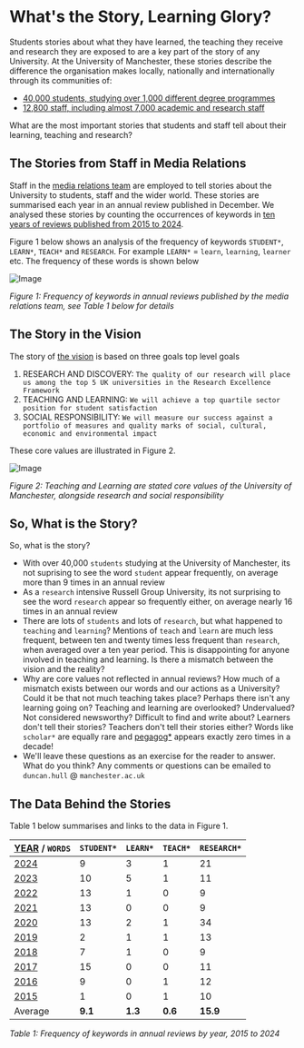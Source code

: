 # What's the Story, Learning Glory?

Students stories about what they have learned, the teaching they receive and research they are exposed to are a key part of the story of any University. At the University of Manchester, these stories describe the difference the organisation makes locally, nationally and internationally through its communities of:

* [40,000 students, studying over 1,000 different degree programmes](https://www.employers.manchester.ac.uk/ourstudents/) 
* [12,800 staff, including almost 7,000 academic and research staff](https://www.manchester.ac.uk/about/people/)

What are the most important stories that students and staff tell about their learning, teaching and research?

<!-- ## Teaching Glory? not really-->

## The Stories from Staff in Media Relations

Staff in the [media relations team](https://www.manchester.ac.uk/about/news/contact-media-relations/) are employed to tell stories about the University to students, staff and the wider world. These stories are summarised each year in an annual review published in December. We analysed these stories by counting the occurrences of keywords in [ten years of reviews published from 2015 to 2024](https://github.com/dullhunk/cdyf/issues/995). 

Figure 1 below shows an analysis of the frequency of keywords `STUDENT*`, `LEARN*`, `TEACH*` and `RESEARCH`.  For example `LEARN*` = `learn`, `learning`, `learner` etc. The frequency of these words is shown below


![Image](https://github.com/user-attachments/assets/b19ec952-cefa-4904-b7b3-011fab9e1e05)

_Figure 1: Frequency of keywords in annual reviews published by the media relations team, see Table 1 below for details_

## The Story in the Vision

The story of [the vision](https://github.com/dullhunk/cdyf/issues/1008) is based on three goals top level goals

1. RESEARCH AND DISCOVERY: `The quality of our research will place us among the top 5 UK universities in the Research Excellence Framework`
2. TEACHING AND LEARNING: `We will achieve a top quartile sector position for student satisfaction`
3. SOCIAL RESPONSIBILITY: `We will measure our success against a portfolio of measures and quality marks of social, cultural, economic and environmental impact`

These core values are illustrated in Figure 2.

![Image](https://github.com/user-attachments/assets/bcec2956-9886-4b79-8a4d-a586bb393ed4)

_Figure 2: Teaching and Learning are stated core values of the University of Manchester, alongside research and social responsibility_

## So, What is the Story?

So, what is the story? 

* With over 40,000 `students` studying at the University of Manchester, its not suprising to see the word `student` appear frequently, on average more than 9 times in an annual review
* As a `research` intensive Russell Group University, its not surprising to see the word `research` appear so frequently either, on average nearly 16 times in an annual review
* There are lots of `students` and lots of `research`, but what happened to `teaching` and `learning`? Mentions of `teach` and `learn` are much less frequent, between ten and twenty times less frequent than `research`, when averaged over a ten year period. This is disappointing for anyone involved in teaching and learning. Is there a mismatch between the vision and the reality? 
* Why are core values not reflected in annual reviews? How much of a mismatch exists between our words and our actions as a University? Could it be that not much teaching takes place? Perhaps there isn't any learning going on? Teaching and learning are overlooked? Undervalued? Not considered newsworthy? Difficult to find and write about? Learners don't tell their stories? Teachers don't tell their stories either? Words like `scholar*` are equally rare and [pegagog*](https://en.wikipedia.org/wiki/Pedagogy) appears exactly zero times in a decade!
* We'll leave these questions as an exercise for the reader to answer. What do you think? Any comments or questions can be emailed to `duncan.hull` @ `manchester.ac.uk`

## The Data Behind the Stories

Table 1 below summarises and links to the data in Figure 1.

| [YEAR](https://github.com/dullhunk/cdyf/issues/995) / `WORDS` | `STUDENT*` | `LEARN*` | `TEACH*`  |  `RESEARCH*` |   
|---------------------------------------------------------------|------------|----------|-----------|--------------|
| [2024](https://github.com/dullhunk/cdyf/issues/983)           | 9          | 3        | 1         | 21           | 
| [2023](https://github.com/dullhunk/cdyf/issues/984)           | 10         | 5        | 1         | 11           |  
| [2022](https://github.com/dullhunk/cdyf/issues/985)           | 13         | 1        | 0         | 9            |   
| [2021](https://github.com/dullhunk/cdyf/issues/986)           | 13         | 0        | 0         | 9            |   
| [2020](https://github.com/dullhunk/cdyf/issues/987)           | 13         | 2        | 1         | 34           |   
| [2019](https://github.com/dullhunk/cdyf/issues/988)           | 2          | 1        | 1         | 13           |   
| [2018](https://github.com/dullhunk/cdyf/issues/989)           | 7          | 1        | 0         | 9            |   
| [2017](https://github.com/dullhunk/cdyf/issues/991)           | 15         | 0        | 0         | 11           |   
| [2016](https://github.com/dullhunk/cdyf/issues/993)           | 9          | 0        | 1         | 12           |   
| [2015](https://github.com/dullhunk/cdyf/issues/994)           | 1          | 0        | 1         | 10           |   
| Average                                                       | **9.1**    | **1.3**  | **0.6**   | **15.9**     |   


_Table 1: Frequency of keywords in annual reviews by year, 2015 to 2024_

<!--
### Jekyll Themes

Your Pages site will use the layout and styles from the Jekyll theme you have selected in your [repository settings](https://github.com/dullhunk/teaching-and-learning/settings/pages). The name of this theme is saved in the Jekyll `_config.yml` configuration file.

### Support or Contact

Having trouble with Pages? Check out our [documentation](https://docs.github.com/categories/github-pages-basics/) or [contact support](https://support.github.com/contact) and we’ll help you sort it out.-->
